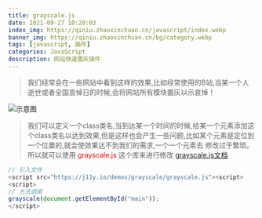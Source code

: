 ```yaml
---
title: grayscale.js
date: 2021-09-27 10:20:03
index_img: https://qiniu.zhaoxinchuan.cn/javascript/index.webp 
banner_img: https://qiniu.zhaoxinchuan.cn/bg/category.webp
tags: [javascript, 插件]
categories: JavaScript
description: 网站快速置灰插件
---
```


> 我们经常会在一些网站中看到这样的效果,比如经常使用的B站,当某一个人逝世或者全国哀悼日的时候,会将网站所有模块置灰以示哀悼！

![示意图](https://qiniu.zhaoxinchuan.cn/grayscale/1.webp)

> 我们可以定义一个class类名,当到达某一个时间的时候,给某一个元素添加这个class类名以达到效果,但是这样也会产生一些问题,比如某个元素是定位到一个位置的,就会使效果达不到我们的需求,一个一个元素去
> 修改过于繁琐。所以就可以使用 <font color=red>grayscale.js</font> 这个库来进行修改
[grayscale.js文档](https://j11y.io/javascript/grayscaling-in-non-ie-browsers/)

``` javascript
// 引入文件
<script src="https://j11y.io/demos/grayscale/grayscale.js"><script>
<script>
// 方法调用
grayscale(document.getElementById("main"));
</script>
```

